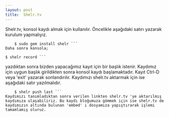 ```yaml
---
layout: post
title:  Shelr.tv
---
```

Shelr.tv, konsol kaydı almak için kullanılır. Öncelikle aşağıdaki satırı yazarak kurulum yapmalıyız.
```
	$ sudo gem install shelr ```
Daha sonra konsola;
```
	$ shelr record ```
yazdıktan sonra bizden yapacağımız kayıt için bir başlık istenir. Kaydımız için uygun başlık girildikten sonra konsol kaydı başlamaktadır. Kayıt Ctrl-D veya 'exit' yazarak sonlandırılır. Kaydımızı shelr.tv aktarmak için ise aşağıdaki satır yazılmalıdır.
```
	$ shelr push last ```
Kaydımızı tanımladıktan sonra verilen linkten shelr.tv 'ye aktarılmış kaydımıza ulaşabiliriz. Bu kaydı bloğumuza gömmek için ise shelr.tv de kaydımızın altında bulunan 'embed' i dosyamıza yapıştırarak işlemi tamamlamış oluruz. 


